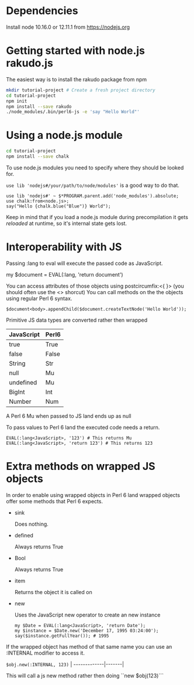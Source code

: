 # Dependencies

Install node 10.16.0 or 12.11.1 from https://nodejs.org

# Getting started with node.js rakudo.js

The easiest way is to install the rakudo package from npm

```bash
mkdir tutorial-project # Create a fresh project directory
cd tutorial-project
npm init
npm install --save rakudo
./node_modules/.bin/perl6-js -e 'say "Hello World"'
```
# Using a node.js module

```bash
cd tutorial-project
npm install --save chalk
```

To use node.js modules you need to specify where they should be looked for.

```use lib 'nodejs#/your/path/to/node/modules'``` is a good way to do that.

```
use lib 'nodejs#' ~ $*PROGRAM.parent.add('node_modules').absolute;
use chalk:from<node.js>;
say("Hello {chalk.blue("Blue")} World");
```

Keep in mind that if you load a node.js module during precompilation it gets
*reloaded* at runtime, so it's internal state gets lost.

# Interoperability with JS

Passing :lang<JavaScript> to eval will execute the passed code as JavaScript.

my $document = EVAL(:lang<JavaScript>, 'return document')

You can access attributes of those objects using postcircumfix:<{ }>
(you should often use the <> shorcut)
You can call methods on the the objects using regular Perl 6 syntax.

```perl6
$document<body>.appendChild($document.createTextNode('Hello World'));
```

Primitive JS data types are converted rather then wrapped

| JavaScript   | Perl6 |
| -------------|-------|
| true         | True  |
| false        | False |
| String       | Str   |
| null         | Mu    |
| undefined    | Mu    |
| BigInt       | Int   |
| Number       | Num   |

A Perl 6 Mu when passed to JS land ends up as null

To pass values to Perl 6 land the executed code needs a return.

```perl6
EVAL(:lang<JavaScript>, '123') # This returns Mu
EVAL(:lang<JavaScript>, 'return 123') # This returns 123
```

# Extra methods on wrapped JS objects

In order to enable using wrapped objects in Perl 6 land wrapped objects
offer some methods that Perl 6 expects.

* sink

  Does nothing.

* defined

  Always returns True  

* Bool

  Always returns True  

* item

  Returns the object it is called on

* new

  Uses the JavaScript new operator to create an new instance

  ```perl6
  my $Date = EVAL(:lang<JavaScript>, 'return Date');
  my $instance = $Date.new('December 17, 1995 03:24:00');
  say($instance.getFullYear()); # 1995
  ```


If the wrapped object has method of that same name you can use an :INTERNAL modifier to access it.

```$obj.new(:INTERNAL, 123)``` 
| -------------|-------|

This will call a js new method rather then doing ``new $obj(123)```
